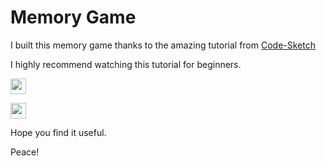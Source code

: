 # Memory Game

I built this memory game thanks to the amazing tutorial from [Code-Sketch](https://www.youtube.com/watch?v=eMhiMsEC9Uk&list=PLLX1I3KXZ-YH-woTgiCfONMya39-Ty8qw)

I highly recommend watching this tutorial for beginners.

<p>
  <a href="https://aminbeheshti.com/projects/memory/"
    ><img
      src="https://img.shields.io/static/v1?label=&message=Click%20here%20for%20a%20demo%20of%20the%20project&color=orange"
      height="25"
  /></a>

  <a href="https://donate-crypto.netlify.app/"
    ><img
      src="https://img.shields.io/static/v1?label=Was%20this%20useful?&message=Please%20consider%20donating%20to%20support!&color=brighgreen"
      height="25"
  /></a>
</p>

Hope you find it useful.

Peace!
